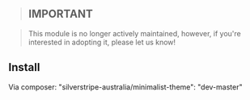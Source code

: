 > ## **IMPORTANT**

> This module is no longer actively maintained, however, if you're interested in adopting it, please let us know!

## Install

Via composer: "silverstripe-australia/minimalist-theme": "dev-master"
